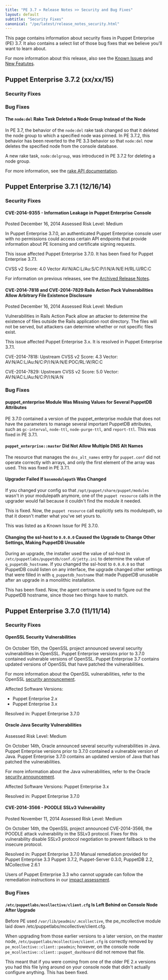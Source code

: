 ```yaml
---
title: "PE 3.7 » Release Notes >> Security and Bug Fixes"
layout: default
subtitle: "Security Fixes"
canonical: "/pe/latest/release_notes_security.html"
---
```


This page contains information about security fixes in Puppet Enterprise (PE) 3.7. It also contains a select list of those bug fixes that we believe you'll want to learn about.

For more information about this release, also see the [Known Issues](./release_notes_known_issues.html) and [New Featutes](./release_notes.html).

## Puppet Enterprise 3.7.2 (xx/xx/15)

### Security Fixes

### Bug Fixes

#### The `node:del` Rake Task Deleted a Node Group Instead of the Node

In PE 3.7, the behavior of the `node:del` rake task changed so that it deleted the node group to which a specified node was pinned. In PE 3.7.2, this behavior has been reverted to the PE 3.3 behavior so that `node:del` now deletes the specified node from the console database.

A new rake task, `node:delgroup`, was introduced in PE 3.7.2 for deleting a node group.

For more information, see the [rake API documentation](./console_rake_api.html).

## Puppet Enterprise 3.7.1 (12/16/14)

### Security Fixes

#### CVE-2014-9355 - Information Leakage in Puppet Enterprise Console

Posted December 16, 2014
Assessed Risk Level: Medium

In Puppet Enterprise 3.7.0, an authenticated Puppet Enterprise console user with no permissions could access certain API endpoints that provide information about PE licensing and certificate signing requests.

This issue affected Puppet Enterprise 3.7.0. It has been fixed for Puppet Enterprise 3.7.1.

CVSS v2 Score: 4.0
Vector AV:N/AC:L/Au:S/C:P/I:N/A:N/E:H/RL:U/RC:C

For information on previous releases, see the [Archived Release Notes](./release_notes_archive.html).

#### CVE-2014-7818 and CVE-2014-7829 Rails Action Pack Vulnerabilities Allow Arbitrary File Existence Disclosure

Posted December 16, 2014
Assessed Risk Level: Medium

Vulnerabilities in Rails Action Pack allow an attacker to determine the existence of files outside the Rails application root directory. The files will not be served, but attackers can determine whether or not specific files exist.

This issue affected Puppet Enterprise 3.x. It is resolved in Puppet Enterprise 3.7.1.

CVE-2014-7818:
Upstream CVSS v2 Score: 4.3
Vector: AV:N/AC:L/Au:N/C:P/I:N/A:N/E:POC/RL:W/RC:C

CVE-2014-7829:
Upstream CVSS v2 Score: 5.0
Vector: AV:N/AC:L/Au:N/C:P/I:N/A:N

### Bug Fixes

#### puppet_enterprise Module Was Missing Values for Several PuppetDB Attributes

PE 3.7.0 contained a version of the puppet_enterprise module that does not have the parameters to manage several important PuppetDB attributes, such as `gc-interval`, `node-ttl`, `node-purge-ttl`, and `report-ttl`. This was fixed in PE 3.7.1.

#### `puppet_enterprise::master` Did Not Allow Multiple DNS Alt Names

The resource that manages the `dns_alt_names` entry for `puppet.conf` did not operate correctly with arrays, and only the first element of the array was used. This was fixed in PE 3.7.1.

#### Upgrader Failed If `basemodulepath` Was Changed

If you changed your config so that `/opt/puppet/share/puppet/modules` wasn't in your modulepath anymore, one of the `puppet resource` calls in the upgrader would fail because it couldn't find the module it needed.

This is fixed. Now, the `puppet resource` call explicitly sets its modulepath, so that it doesn't matter what you've set yours to.

This was listed as a Known Issue for PE 3.7.0.

#### Changing the ssl-host to `0.0.0.0` Caused the Upgrade to Change Other Settings, Making PuppetDB Unusable

During an upgrade, the installer used the value of ssl-host in `/etc/puppetlabs/puppetdb/conf.d/jetty.ini` to determine the value of `q_puppetdb_hostname`. If you changed the ssl-host to `0.0.0.0` so that PuppetDB could listen on any interface, the upgrade changed other settings that were filled in with `q_puppetdb_hostname` that made PuppetDB unusable after an upgrade in a monolithic installation.

This has been fixed. Now, the agent certname is used to figure out the PuppetDB hostname, since those two things have to match.

## Puppet Enterprise 3.7.0 (11/11/14)

### Security Fixes

#### OpenSSL Security Vulnerabilities

On October 15th, the OpenSSL project announced several security vulnerabilities in OpenSSL. Puppet Enterprise versions prior to 3.7.0 contained vulnerable versions of OpenSSL. Puppet Enterprise 3.7 contains updated versions of OpenSSL that have patched the vulnerabilities.

For more information about the OpenSSL vulnerabilities, refer to the OpenSSL [security announcement](https://www.openssl.org/news/secadv_20141015.txt).

Affected Software Versions:
* Puppet Enterprise 2.x
* Puppet Enterprise 3.x

Resolved in:
Puppet Enterprise 3.7.0

#### Oracle Java Security Vulnerabilities

Assessed Risk Level: Medium

On October 14th, Oracle announced several security vulnerabilities in Java. Puppet Enterprise versions prior to 3.7.0 contained a vulnerable version of Java. Puppet Enterprise 3.7.0 contains an updated version of Java that has patched the vulnerabilities.

For more information about the Java vulnerabilities, refer to the Oracle [security announcement](http://www.oracle.com/technetwork/topics/security/cpuoct2014-1972960.html).

Affected Software Versions:
Puppet Enterprise 3.x

Resolved in:
Puppet Enterprise 3.7.0

#### CVE-2014-3566 - POODLE SSLv3 Vulnerability

Posted November 11, 2014
Assessed Risk Level: Medium

On October 14th, the OpenSSL project announced CVE-2014-3566, the POODLE attack vulnerability in the SSLv3 protocol. Fixes for this vulnerability disable SSLv3 protocol negotiation to prevent fallback to the insecure protocol.

Resolved in:
Puppet Enterprise 3.7.0
Manual remediation provided for Puppet Enterprise 3.3
Puppet 3.7.2, Puppet-Server 0.3.0, PuppetDB 2.2, MCollective 2.6.1

Users of Puppet Enterprise 3.3 who cannot upgrade can follow the remediation instructions in our [impact assessment](http://puppetlabs.com/blog/impact-assessment-sslv3-vulnerability-poodle-attack).

### Bug Fixes

#### `/etc/puppetlabs/mcollective/client.cfg` Is Left Behind on Console Node After Upgrade

Before PE used `/var/lib/peadmin/.mcollective`, the pe_mcollective module laid down /etc/puppetlabs/mcollective/client.cfg.

When upgrading from those earlier versions to a later version, on the master node, `/etc/puppetlabs/mcollective/client.cfg` is correctly removed by `pe_mcollective::client::peadmin`; however, on the console node `pe_mcollective::client::puppet_dashboard` did not remove that file.

This meant that if you were coming from one of the older PE 2.x versions you had this file lying around on your console node that didn't actually configure anything. This has been fixed.


